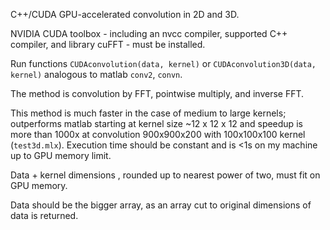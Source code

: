 C++/CUDA GPU-accelerated convolution in 2D and 3D.

NVIDIA CUDA toolbox - including an nvcc compiler, supported C++ compiler, and library cuFFT - must be installed.

Run functions ``CUDAconvolution(data, kernel)`` or ``CUDAconvolution3D(data, kernel)`` analogous to matlab ``conv2``, ``convn``.

The method is convolution by FFT, pointwise multiply, and inverse FFT.

This method is much faster in the case of medium to large kernels; 
outperforms matlab starting at kernel size ~12 x 12 x 12 and speedup is more than 1000x at convolution 900x900x200 with 100x100x100 kernel (``test3d.mlx``).
Execution time should be constant and is <1s on my machine up to GPU memory limit.

Data + kernel dimensions , rounded up to nearest power of two, must fit on GPU memory.

Data should be the bigger array, as an array cut to original dimensions of data is returned.